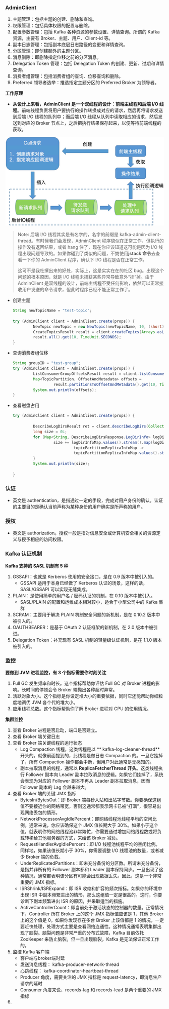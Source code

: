 ### AdminClient

1. 主题管理：包括主题的创建、删除和查询。
2. 权限管理：包括具体权限的配置与删除。
3. 配置参数管理：包括 Kafka 各种资源的参数设置、详情查询。所谓的 Kafka 资源，主要有 Broker、主题、用户、Client-id 等。
4. 副本日志管理：包括副本底层日志路径的变更和详情查询。
5. 分区管理：即创建额外的主题分区。
6. 消息删除：即删除指定位移之前的分区消息。
7. Delegation Token 管理：包括 Delegation Token 的创建、更新、过期和详情查询。
8. 消费者组管理：包括消费者组的查询、位移查询和删除。
9. Preferred 领导者选举：推选指定主题分区的 Preferred Broker 为领导者。

**工作原理**

- **从设计上来看，AdminClient 是一个双线程的设计：前端主线程和后端 I/O 线程**。前端线程负责将用户要执行的操作转换成对应的请求，然后再将请求发送到后端 I/O 线程的队列中；而后端 I/O 线程从队列中读取相应的请求，然后发送到对应的 Broker 节点上，之后把执行结果保存起来，以便等待前端线程的获取。

<img src="assets/image-20201102212707561.png" alt="image-20201102212707561" style="zoom:150%;" />

> Note: 后端 I/O 线程其实是有名字的，名字的前缀是  kafka-admin-client-thread。有时候我们会发现，AdminClient 程序貌似在正常工作，但执行的操作没有返回结果，或者 hang 住了，现在你应该知道这可能是因为 I/O 线程出现问题导致的。如果你碰到了类似的问题，不妨使用**jstack 命令**去查看一下你的 AdminClient 程序，确认下 I/O 线程是否在正常工作。
> 
> 这可不是我杜撰出来的好处，实际上，这是实实在在的社区 bug。出现这个问题的根本原因，就是 I/O 线程未捕获某些异常导致意外“挂”掉。由于 AdminClient  是双线程的设计，前端主线程不受任何影响，依然可以正常接收用户发送的命令请求，但此时程序已经不能正常工作了。

- 创建主题
  
  ```java
  String newTopicName = "test-topic";
  
  try (AdminClient client = AdminClient.create(props)) {
           NewTopic newTopic = new NewTopic(newTopicName, 10, (short) 3);
           CreateTopicsResult result = client.createTopics(Arrays.asList(newTopic));
           result.all().get(10, TimeUnit.SECONDS);
  }
  ```

- 查询消费者组位移
  
  ```java
  String groupID = "test-group";
  try (AdminClient client = AdminClient.create(props)) {
           ListConsumerGroupOffsetsResult result = client.listConsumerGroupOffsets(groupID);
           Map<TopicPartition, OffsetAndMetadata> offsets = 
                    result.partitionsToOffsetAndMetadata().get(10, TimeUnit.SECONDS);
           System.out.println(offsets);
  }
  ```

- 查看磁盘占用
  
  ```java
  try (AdminClient client = AdminClient.create(props)) {
  
           DescribeLogDirsResult ret = client.describeLogDirs(Collections.singletonList(targetBrokerId)); // 指定 Broker id
           long size = 0L;
           for (Map<String, DescribeLogDirsResponse.LogDirInfo> logDirInfoMap : ret.all().get().values()) {
                    size += logDirInfoMap.values().stream().map(logDirInfo -> logDirInfo.replicaInfos).flatMap(
                             topicPartitionReplicaInfoMap ->
                             topicPartitionReplicaInfoMap.values().stream().map(replicaInfo -> replicaInfo.size)).mapToLong(Long::longValue).sum();
           }
           System.out.println(size);
  
  }
  ```

### 认证

- 英文是 authentication，是指通过一定的手段，完成对用户身份的确认。认证的主要目的是确认当前声称为某种身份的用户确实是所声称的用户。

### 授权

- 英文是 authorization。授权一般是指对信息安全或计算机安全相关的资源定义与授予相应的访问权限。

### Kafka 认证机制

**Kafka 支持的 SASL 机制有 5 种**

1. GSSAPI：也就是 Kerberos 使用的安全接口，是在 0.9 版本中被引入的。
   - GSSAPI 适用于本身已经做了 Kerberos 认证的场景，这样的话，SASL/GSSAPI 可以实现无缝集成。
2. PLAIN：是使用简单的用户名 / 密码认证的机制，在 0.10 版本中被引入。
   - SASL/PLAIN 的配置和运维成本相对较小，适合于小型公司中的 Kafka 集群
3. SCRAM：主要用于解决 PLAIN 机制安全问题的新机制，是在 0.10.2 版本中被引入的。
4. OAUTHBEARER：是基于 OAuth 2 认证框架的新机制，在 2.0 版本中被引进。
5. Delegation Token：补充现有 SASL 机制的轻量级认证机制，是在 1.1.0 版本被引入的。

### 监控

**要做到 JVM 进程监控，有 3 个指标需要你时刻关注**

1. Full GC 发生频率和时长。这个指标帮助你评估 Full GC 对 Broker 进程的影响。长时间的停顿会令 Broker 端抛出各种超时异常。
2. 活跃对象大小。这个指标是你设定堆大小的重要依据，同时它还能帮助你细粒度地调优 JVM 各个代的堆大小。
3. 应用线程总数。这个指标帮助你了解 Broker 进程对 CPU 的使用情况。

**集群监控**

1. 查看 Broker 进程是否启动，端口是否建立。
2. 查看 Broker 端关键日志
3. 查看 Broker 端关键线程的运行状态
   - Log Compaction 线程，这类线程是以 ** kafka-log-cleaner-thread** 开头的。就像前面提到的，此线程是做日志 Compaction 的。一旦它挂掉了，所有 Compaction 操作都会中断，但用户对此通常是无感知的。
   - 副本拉取消息的线程，通常以 **ReplicaFetcherThread 开头**。这类线程执行 Follower 副本向 Leader  副本拉取消息的逻辑。如果它们挂掉了，系统会表现为对应的 Follower 副本不再从 Leader 副本拉取消息，因而 Follower 副本的 Lag 会越来越大。
4. 查看 Broker 端的关键 JMX 指标
   - BytesIn/BytesOut：即 Broker 端每秒入站和出站字节数。你要确保这组值不要接近你的网络带宽，否则这通常都表示网卡已被“打满”，很容易出现网络丢包的情形。
   - NetworkProcessorAvgIdlePercent：即网络线程池线程平均的空闲比例。通常来说，你应该确保这个 JMX  值长期大于 30%。如果小于这个值，就表明你的网络线程池非常繁忙，你需要通过增加网络线程数或将负载转移给其他服务器的方式，来给该 Broker  减负。
   - RequestHandlerAvgIdlePercent：即 I/O 线程池线程平均的空闲比例。同样地，如果该值长期小于 30%，你需要调整 I/O 线程池的数量，或者减少 Broker 端的负载。
   - UnderReplicatedPartitions：即未充分备份的分区数。所谓未充分备份，是指并非所有的 Follower 副本都和  Leader 副本保持同步。一旦出现了这种情况，通常都表明该分区有可能会出现数据丢失。因此，这是一个非常重要的 JMX 指标。
   - ISRShrink/ISRExpand：即 ISR 收缩和扩容的频次指标。如果你的环境中出现 ISR 中副本频繁进出的情形，那么这组值一定是很高的。这时，你要诊断下副本频繁进出 ISR 的原因，并采取适当的措施。
   - ActiveControllerCount：即当前处于激活状态的控制器的数量。正常情况下，Controller 所在 Broker  上的这个 JMX 指标值应该是 1，其他 Broker 上的这个值是 0。如果你发现存在多台 Broker 上该值都是 1  的情况，一定要赶快处理，处理方式主要是查看网络连通性。这种情况通常表明集群出现了脑裂。脑裂问题是非常严重的分布式故障，Kafka 目前依托  ZooKeeper 来防止脑裂。但一旦出现脑裂，Kafka 是无法保证正常工作的。
5. 监控 Kafka 客户端
   - 客户端与broker端时延
   - 发送消息线程： kafka-producer-network-thread
   - 心跳线程： kafka-coordinator-heartbeat-thread
   - Producer 角度，需要关注的 JMX 指标是 request-latency，即消息生产请求的延时
   - Consumer 角度来说，records-lag 和 records-lead 是两个重要的 JMX 指标
6. 
